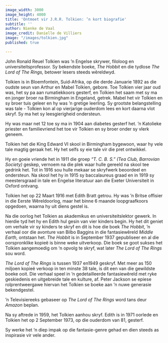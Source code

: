```yaml
---
image_width: 3000
image_height: 4000
title: 'Ontmoet vir J.R.R. Tolkien: ’n kort biografie'
subtitle: ''
author: Nienke de Vaal
image_credit: Danielle de Villiers
image: "/images/tolkien.jpg"
published: true

---
```

John Ronald Reuel Tolkien was ’n Engelse skrywer, filoloog en universiteitsprofessor. Sy bekendste boeke, _The Hobbit_ en die tydlose _The Lord of The Rings,_ betower lesers steeds wêreldwyd.

Tolkien is in Bloemfontein, Suid-Afrika, op die derde Januarie 1892 as die oudste seun van Arthur en Mabel Tolkien, gebore. Toe Tolkien vier jaar oud was, het sy pa aan rumatiekkoors gesterf, en Tolkien het saam met sy ma en jonger broer na Birmingham in Engeland, getrek. Mabel het vir Tolkien en sy broer tuis geleer en hy was ’n gretige leerling. Sy grootste belangstelling was tale - Tolkien kon al op vierjarige ouderdom lees en kort daarna vlot skryf. Sy ma het sy leesgierigheid ondersteun.

Hy was maar net 12 toe sy ma in 1904 aan diabetes gesterf het. ’n Katolieke priester en familievriend het toe vir Tolkien en sy broer onder sy vlerk geneem.

Tolkien het die King Edward VI skool in Birmingham bygewoon, waar hy vele tale magtig geraak het. Hy het selfs sy eie tale vir die pret ontwikkel.

Hy en goeie vriende het in 1911 die groep _“T. C. B. S.” (Tea Club, Barrovian Society)_ geskep, vernoem na die plek waar hulle gereeld na skool tee gedrink het. Tot in 1916 sou hulle mekaar se skryfwerk beoordeel en ondersteun. Na skool het hy in 1915 sy baccalaureus graad en in 1919 sy meestersgraad in tale en Engelse literatuur aan die Exeter Universiteit in Oxford ontvang.

Tolkien het op 22 Maart 1916 met Edith Bratt getrou. Hy was ’n Britse offisier in die Eerste Wêreldoorlog, maar het binne 6 maande loopgraafkoors opgedoen, waarna hy uit diens gestel is.

Na die oorlog het Tolkien as akademikus en universiteitslektor gewerk. In hierdie tyd het hy en Edith hul gesin van vier kinders begin. Hy het dit geniet om verhale vir sy kinders te skryf en dit is hoe die boek _The Hobbit_, ’n verhaal oor die avonture van Bilbo Baggins in die fantasiewêreld _Middle Earth,_ ontstaan het. _The Hobbit_ is in September 1937 gepubliseer en al die oorspronklike kopieë is binne weke uitverkoop. Die boek se goot sukses het Tolkien aangemoedig om ‘n opvolg te skryf, wat later _The Lord of The Rings_ sou word.

_The Lord of The Rings_ is tussen 1937 en1949 geskryf. Met meer as 150 miljoen kopieë verkoop in ten minste 38 tale, is dit een van die gewildste boeke ooit. Die verhaal speel in ’n gedetailleerde fantasiewêreld met ryke geskiedenis en uitgebreide tale en kulture, af. Peter Jackson se epiese rolprentweergawe hiervan het Tolkien se boeke aan ’n nuwe generasie bekendgestel.

’n Televisiereeks gebaseer op _The Lord of The Rings_ word tans deur _Amazon_ beplan.

Na sy aftrede in 1959, het Tolkien aanhou skryf. Edith is in 1971 oorlede en Tolkien het op 2 September 1973, op die ouderdom van 81, gesterf.

Sy werke het ‘n diep impak op die fantasie-genre gehad en dien steeds as inspirasie vir vele ander.